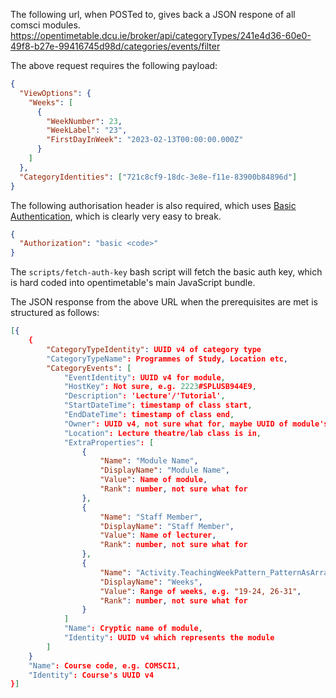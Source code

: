 The following url, when POSTed to, gives back a JSON respone of all comsci modules.
https://opentimetable.dcu.ie/broker/api/categoryTypes/241e4d36-60e0-49f8-b27e-99416745d98d/categories/events/filter

The above request requires the following payload:

```json
{
  "ViewOptions": {
    "Weeks": [
      {
        "WeekNumber": 23,
        "WeekLabel": "23",
        "FirstDayInWeek": "2023-02-13T00:00:00.000Z"
      }
    ]
  },
  "CategoryIdentities": ["721c8cf9-18dc-3e8e-f11e-83900b84896d"]
}
```

The following authorisation header is also required, which uses [Basic Authentication](https://developer.mozilla.org/en-US/docs/Web/HTTP/Authentication#basic_authentication_scheme), which is clearly very easy to break.

```json
{
  "Authorization": "basic <code>"
}
```

The `scripts/fetch-auth-key` bash script will fetch the basic auth key, which is hard coded into opentimetable's
main JavaScript bundle.

The JSON response from the above URL when the prerequisites are met is structured as follows:

```json
[{
    {
        "CategoryTypeIdentity": UUID v4 of category type
        "CategoryTypeName": Programmes of Study, Location etc,
        "CategoryEvents": [
            "EventIdentity": UUID v4 for module,
            "HostKey": Not sure, e.g. 2223#SPLUSB944E9,
            "Description": 'Lecture'/'Tutorial',
            "StartDateTime": timestamp of class start,
            "EndDateTime": timestamp of class end,
            "Owner": UUID v4, not sure what for, maybe UUID of module's corresponding school,
            "Location": Lecture theatre/lab class is in,
            "ExtraProperties": [
                {
                    "Name": "Module Name",
                    "DisplayName": "Module Name",
                    "Value": Name of module,
                    "Rank": number, not sure what for
                },
                {
                    "Name": "Staff Member",
                    "DisplayName": "Staff Member",
                    "Value": Name of lecturer,
                    "Rank": number, not sure what for
                },
                {
                    "Name": "Activity.TeachingWeekPattern_PatternAsArray",
                    "DisplayName": "Weeks",
                    "Value": Range of weeks, e.g. "19-24, 26-31",
                    "Rank": number, not sure what for
                }
            ]
            "Name": Cryptic name of module,
            "Identity": UUID v4 which represents the module
        ]
    }
    "Name": Course code, e.g. COMSCI1,
    "Identity": Course's UUID v4
}]
```
